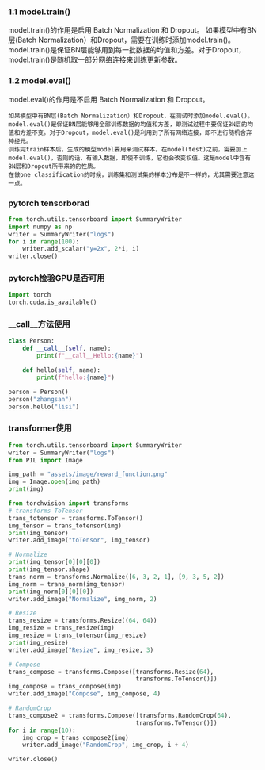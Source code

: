 
### 1.1 model.train()
model.train()的作用是启用 Batch Normalization 和 Dropout。
    如果模型中有BN层(Batch Normalization）和Dropout，需要在训练时添加model.train()。model.train()是保证BN层能够用到每一批数据的均值和方差。对于Dropout，model.train()是随机取一部分网络连接来训练更新参数。

### 1.2 model.eval()
model.eval()的作用是不启用 Batch Normalization 和 Dropout。

    如果模型中有BN层(Batch Normalization）和Dropout，在测试时添加model.eval()。model.eval()是保证BN层能够用全部训练数据的均值和方差，即测试过程中要保证BN层的均值和方差不变。对于Dropout，model.eval()是利用到了所有网络连接，即不进行随机舍弃神经元。
    训练完train样本后，生成的模型model要用来测试样本。在model(test)之前，需要加上model.eval()，否则的话，有输入数据，即使不训练，它也会改变权值。这是model中含有BN层和Dropout所带来的的性质。
    在做one classification的时候，训练集和测试集的样本分布是不一样的，尤其需要注意这一点。

### pytorch tensorborad
```python
from torch.utils.tensorboard import SummaryWriter
import numpy as np 
writer = SummaryWriter("logs")
for i in range(100):
    writer.add_scalar("y=2x", 2*i, i)
writer.close()
```


### pytorch检验GPU是否可用
```python
import torch
torch.cuda.is_available()
```


### __call__方法使用
```python
class Person:
    def __call__(self, name):
        print(f"__call__Hello:{name}")

    def hello(self, name):
        print(f"hello:{name}")

person = Person()
person("zhangsan")
person.hello("lisi")
```

### transformer使用
```python
from torch.utils.tensorboard import SummaryWriter
writer = SummaryWriter("logs")
from PIL import Image

img_path = "assets/image/reward_function.png"
img = Image.open(img_path)
print(img)

from torchvision import transforms
# transforms ToTensor
trans_totensor = transforms.ToTensor()
img_tensor = trans_totensor(img)
print(img_tensor)
writer.add_image("toTensor", img_tensor)

# Normalize
print(img_tensor[0][0][0])
print(img_tensor.shape)
trans_norm = transforms.Normalize([6, 3, 2, 1], [9, 3, 5, 2])
img_norm = trans_norm(img_tensor)
print(img_norm[0][0][0])
writer.add_image("Normalize", img_norm, 2)

# Resize
trans_resize = transforms.Resize((64, 64))
img_resize = trans_resize(img)
img_resize = trans_totensor(img_resize)
print(img_resize)
writer.add_image("Resize", img_resize, 3)

# Compose
trans_compose = transforms.Compose([transforms.Resize(64),
                                    transforms.ToTensor()])
img_compose = trans_compose(img)
writer.add_image("Compose", img_compose, 4)

# RandomCrop
trans_compose2 = transforms.Compose([transforms.RandomCrop(64),
                                    transforms.ToTensor()])
for i in range(10):
    img_crop = trans_compose2(img)
    writer.add_image("RandomCrop", img_crop, i + 4)

writer.close()
```



